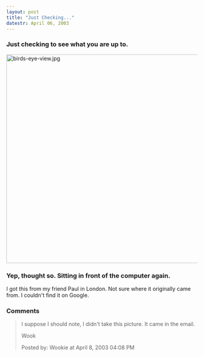 ```yaml
---
layout: post
title: "Just Checking..."
datestr: April 06, 2003
---
```


### Just checking to see what you are up to.

<img alt="birds-eye-view.jpg" src="http://www.munged.org/pix/birds-eye-view.jpg" width="600" height="551" border="0" />

### Yep, thought so.  Sitting in front of the computer again.

I got this from my friend Paul in London.  Not sure where it originally came from.  I couldn't find it on Google.

### Comments

<blockquote>
I suppose I should note, I didn't take this picture.  It came in the email.

Wook
<div class="post-meta">Posted by: Wookie at April  8, 2003 04:08 PM</div> </blockquote>

